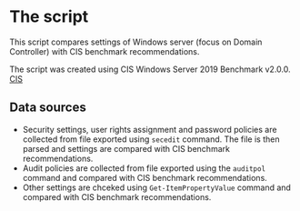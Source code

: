 # The script

This script compares settings of Windows server (focus on Domain Controller) with CIS benchmark recommendations.

The script was created using CIS Windows Server 2019 Benchmark v2.0.0.
[CIS](https://www.cisecurity.org/cis-benchmarks/)

## Data sources

- Security settings, user rights assignment and password policies are collected from file exported using `secedit` command. The file is then parsed and settings are compared with CIS benchmark recommendations.
- Audit policies are collected from file exported using the `auditpol` command and compared with CIS benchmark recommendations.
- Other settings are chceked using `Get-ItemPropertyValue` command and compared with CIS benchmark recommendations.

